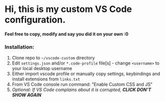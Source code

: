 # Hi, this is my custom VS Code configuration.
#### Feel free to copy, modify and say you did it on your own :0

### Installation:
1. Clone repo to `~/vscode-custom` directory
2. Edit `settings.json` and/or `*.code-profile` file[s] - change `<username>` to your local desktop username
3. Either import vscode profile or manually copy settings, keybindings and install extensions from `links.txt`
4. From VS Code console run command: "Enable Custom CSS and JS"
5. *Optional: If VS Code complains about it is corrupted, **CLICK DON'T SHOW AGAIN***